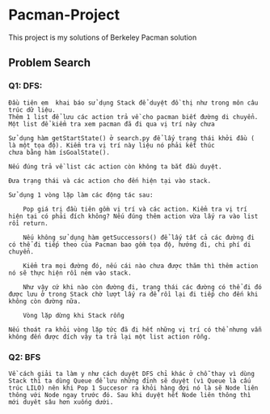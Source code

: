 # Pacman-Project
This project is my solutions of Berkeley Pacman solution

## Problem Search

### Q1: DFS:

    Đầu tiên em  khai báo sử dụng Stack để duyệt đồ thị như trong môn câu trúc dữ liệu.
    Thêm 1 list để lưu các action trả về cho pacman biết đường di chuyển.
    Một list để kiểm tra xem pacman đã đi qua vị trí này chưa

    Sử dụng hàm getStartState() ở search.py để lấy trạng thái khởi đầu ( là một tọa độ). Kiểm tra vị trí này liệu nó phải kết thúc 
    chưa bằng hàm ísGoalState().

    Nếu đúng trả về list các action còn không ta bắt đầu duyệt.

    Đưa trạng thái và các action cho đến hiện tại vào stack.

    Sử dụng 1 vòng lặp làm các động tác sau:

        Pop giá trị đầu tiên gồm vị trí và các action. Kiểm tra vị trí hiện tại có phải đích không? Nếu đúng thêm action vừa lấy ra vào list rồi return.

        Nếu không sử dụng hàm getSuccessors() để lấy tất cả các đường đi có thể đi tiếp theo của Pacman bao gồm tọa độ, hướng đi, chi phí di chuyển.

        Kiểm tra mọi đường đó, nếu cái nào chưa được thăm thì thêm action nó sẽ thực hiện rồi ném vào stack.

        Như vậy cứ khi nào còn đường đi, trạng thái các đường có thể đi đó được lưu ở trong Stack chờ lượt lấy ra để rồi lại đi tiếp cho đến khi không còn đường nữa.

        Vòng lặp dừng khi Stack rỗng 

    Nếu thoát ra khỏi vòng lặp tức đã đi hết những vị trí có thể nhưng vẫn không đến được đích vậy ta trả lại một list action rỗng.

### Q2: BFS
    Về cách giải ta làm y như cách duyệt DFS chỉ khác ở chỗ thay vì dùng Stack thì ta dùng Queue để lưu những đỉnh sẽ duyệt (vì Queue là cấu trúc LILO) nên khi Pop 1 Succesor ra khỏi hàng đợi nó là sẽ Node liên thông với Node ngay trước đó. Sau khi duyệt hết Node liên thông thì mới duyêt sâu hơn xuống dưới. 
